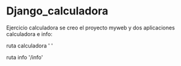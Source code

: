 # Django_calculadora


Ejercicio calculadora se creo el proyecto myweb y dos aplicaciones calculadora e info:

ruta calculadora ' ' 

ruta info '/info'
